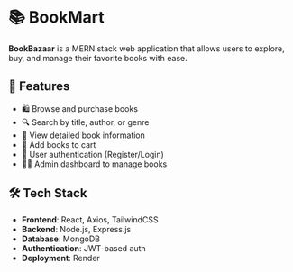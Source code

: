 # 📚 BookMart

**BookBazaar** is a MERN stack web application that allows users to explore, buy, and manage their favorite books with ease.

## 🚀 Features

- 🛍️ Browse and purchase books
- 🔍 Search by title, author, or genre
- 🧾 View detailed book information
- 🛒 Add books to cart
- 👤 User authentication (Register/Login)
- 🧑‍💼 Admin dashboard to manage books

## 🛠️ Tech Stack

- **Frontend**: React, Axios, TailwindCSS
- **Backend**: Node.js, Express.js
- **Database**: MongoDB
- **Authentication**: JWT-based auth
- **Deployment**: Render



